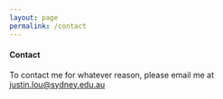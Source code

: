 ```yaml
---
layout: page
permalink: /contact
---
```

<meta name='robots' content='noindex,nofollow' />

#### Contact

To contact me for whatever reason, please email me at <a href = "mailto: justin.lou@sydney.edu.au">justin.lou@sydney.edu.au</a>
